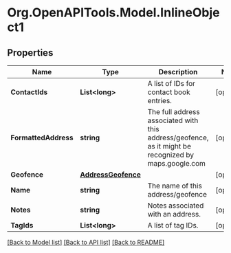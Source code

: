 # Org.OpenAPITools.Model.InlineObject1
## Properties

Name | Type | Description | Notes
------------ | ------------- | ------------- | -------------
**ContactIds** | **List&lt;long&gt;** | A list of IDs for contact book entries. | [optional] 
**FormattedAddress** | **string** | The full address associated with this address/geofence, as it might be recognized by maps.google.com | [optional] 
**Geofence** | [**AddressGeofence**](AddressGeofence.md) |  | [optional] 
**Name** | **string** | The name of this address/geofence | [optional] 
**Notes** | **string** | Notes associated with an address. | [optional] 
**TagIds** | **List&lt;long&gt;** | A list of tag IDs. | [optional] 

[[Back to Model list]](../README.md#documentation-for-models) [[Back to API list]](../README.md#documentation-for-api-endpoints) [[Back to README]](../README.md)

